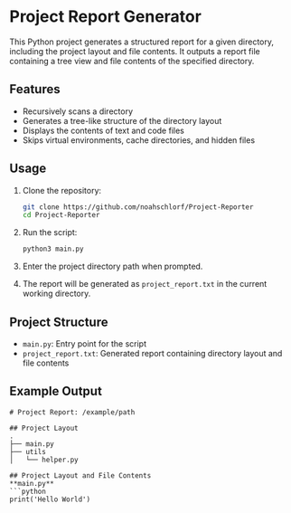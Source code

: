 # Project Report Generator

This Python project generates a structured report for a given directory, including the project layout and file contents. It outputs a report file containing a tree view and file contents of the specified directory.

## Features
- Recursively scans a directory
- Generates a tree-like structure of the directory layout
- Displays the contents of text and code files
- Skips virtual environments, cache directories, and hidden files

## Usage

1. Clone the repository:
   ```bash
   git clone https://github.com/noahschlorf/Project-Reporter
   cd Project-Reporter
   ```

2. Run the script:
   ```bash
   python3 main.py
   ```

3. Enter the project directory path when prompted.

4. The report will be generated as `project_report.txt` in the current working directory.

## Project Structure

- `main.py`: Entry point for the script
- `project_report.txt`: Generated report containing directory layout and file contents

## Example Output
```plaintext
# Project Report: /example/path

## Project Layout
.
├── main.py
├── utils
│   └── helper.py

## Project Layout and File Contents
**main.py**
```python
print('Hello World')
```
```
